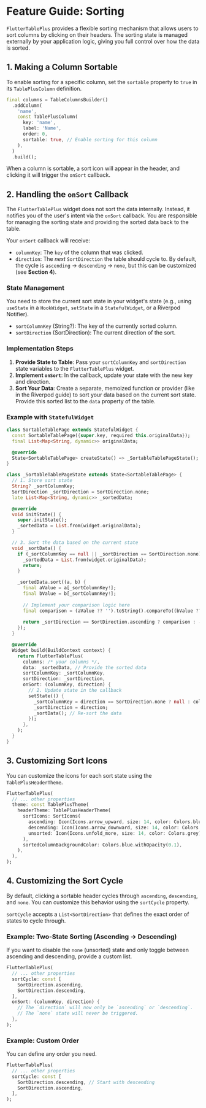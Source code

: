 # Feature Guide: Sorting

`FlutterTablePlus` provides a flexible sorting mechanism that allows users to sort columns by clicking on their headers. The sorting state is managed externally by your application logic, giving you full control over how the data is sorted.

## 1. Making a Column Sortable

To enable sorting for a specific column, set the `sortable` property to `true` in its `TablePlusColumn` definition.

```dart
final columns = TableColumnsBuilder()
  .addColumn(
    'name',
    const TablePlusColumn(
      key: 'name',
      label: 'Name',
      order: 0,
      sortable: true, // Enable sorting for this column
    ),
  )
  .build();
```

When a column is sortable, a sort icon will appear in the header, and clicking it will trigger the `onSort` callback.

## 2. Handling the `onSort` Callback

The `FlutterTablePlus` widget does not sort the data internally. Instead, it notifies you of the user's intent via the `onSort` callback. You are responsible for managing the sorting state and providing the sorted data back to the table.

Your `onSort` callback will receive:
- `columnKey`: The `key` of the column that was clicked.
- `direction`: The *next* `SortDirection` the table should cycle to. By default, the cycle is `ascending` -> `descending` -> `none`, but this can be customized (see **Section 4**).

### State Management

You need to store the current sort state in your widget's state (e.g., using `useState` in a `HookWidget`, `setState` in a `StatefulWidget`, or a Riverpod Notifier).

- `sortColumnKey` (String?): The key of the currently sorted column.
- `sortDirection` (SortDirection): The current direction of the sort.

### Implementation Steps

1.  **Provide State to Table**: Pass your `sortColumnKey` and `sortDirection` state variables to the `FlutterTablePlus` widget.
2.  **Implement `onSort`**: In the callback, update your state with the new key and direction.
3.  **Sort Your Data**: Create a separate, memoized function or provider (like in the Riverpod guide) to sort your data based on the current sort state. Provide this sorted list to the `data` property of the table.

### Example with `StatefulWidget`

```dart
class SortableTablePage extends StatefulWidget {
  const SortableTablePage({super.key, required this.originalData});
  final List<Map<String, dynamic>> originalData;

  @override
  State<SortableTablePage> createState() => _SortableTablePageState();
}

class _SortableTablePageState extends State<SortableTablePage> {
  // 1. Store sort state
  String? _sortColumnKey;
  SortDirection _sortDirection = SortDirection.none;
  late List<Map<String, dynamic>> _sortedData;

  @override
  void initState() {
    super.initState();
    _sortedData = List.from(widget.originalData);
  }

  // 3. Sort the data based on the current state
  void _sortData() {
    if (_sortColumnKey == null || _sortDirection == SortDirection.none) {
      _sortedData = List.from(widget.originalData);
      return;
    }

    _sortedData.sort((a, b) {
      final aValue = a[_sortColumnKey!];
      final bValue = b[_sortColumnKey!];
      
      // Implement your comparison logic here
      final comparison = (aValue ?? '').toString().compareTo((bValue ?? '').toString());
      
      return _sortDirection == SortDirection.ascending ? comparison : -comparison;
    });
  }

  @override
  Widget build(BuildContext context) {
    return FlutterTablePlus(
      columns: /* your columns */,
      data: _sortedData, // Provide the sorted data
      sortColumnKey: _sortColumnKey,
      sortDirection: _sortDirection,
      onSort: (columnKey, direction) {
        // 2. Update state in the callback
        setState(() {
          _sortColumnKey = direction == SortDirection.none ? null : columnKey;
          _sortDirection = direction;
          _sortData(); // Re-sort the data
        });
      },
    );
  }
}
```

## 3. Customizing Sort Icons

You can customize the icons for each sort state using the `TablePlusHeaderTheme`.

```dart
FlutterTablePlus(
  // ... other properties
  theme: const TablePlusTheme(
    headerTheme: TablePlusHeaderTheme(
      sortIcons: SortIcons(
        ascending: Icon(Icons.arrow_upward, size: 14, color: Colors.blue),
        descending: Icon(Icons.arrow_downward, size: 14, color: Colors.blue),
        unsorted: Icon(Icons.unfold_more, size: 14, color: Colors.grey),
      ),
      sortedColumnBackgroundColor: Colors.blue.withOpacity(0.1),
    ),
  ),
);
```

## 4. Customizing the Sort Cycle

By default, clicking a sortable header cycles through `ascending`, `descending`, and `none`. You can customize this behavior using the `sortCycle` property.

`sortCycle` accepts a `List<SortDirection>` that defines the exact order of states to cycle through.

### Example: Two-State Sorting (Ascending -> Descending)

If you want to disable the `none` (unsorted) state and only toggle between ascending and descending, provide a custom list.

```dart
FlutterTablePlus(
  // ... other properties
  sortCycle: const [
    SortDirection.ascending,
    SortDirection.descending,
  ],
  onSort: (columnKey, direction) {
    // The `direction` will now only be `ascending` or `descending`.
    // The `none` state will never be triggered.
  },
);
```

### Example: Custom Order

You can define any order you need.

```dart
FlutterTablePlus(
  // ... other properties
  sortCycle: const [
    SortDirection.descending, // Start with descending
    SortDirection.ascending,
  ],
);
```
